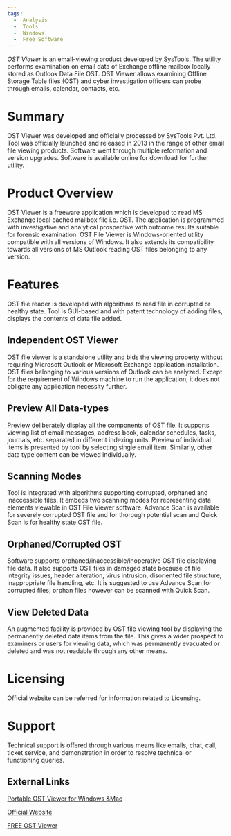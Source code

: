 ```yaml
---
tags:
  -  Analysis
  -  Tools
  -  Windows
  -  Free Software
---
```

*OST Viewer* is an email-viewing product developed by
[SysTools](systools.md). The utility performs examination on
email data of Exchange offline mailbox locally stored as Outlook Data
File OST. OST Viewer allows examining Offline Storage Table files (OST)
and cyber investigation officers can probe through emails, calendar,
contacts, etc.

# Summary

OST Viewer was developed and officially processed by SysTools Pvt. Ltd.
Tool was officially launched and released in 2013 in the range of other
email file viewing products. Software went through multiple reformation
and version upgrades. Software is available online for download for
further utility.

# Product Overview

OST Viewer is a freeware application which is developed to read MS
Exchange local cached mailbox file i.e. OST. The application is
programmed with investigative and analytical prospective with outcome
results suitable for forensic examination. OST File Viewer is
Windows-oriented utility compatible with all versions of Windows. It
also extends its compatibility towards all versions of MS Outlook
reading OST files belonging to any version.

# Features

OST file reader is developed with algorithms to read file in corrupted
or healthy state. Tool is GUI-based and with patent technology of adding
files, displays the contents of data file added.

## Independent OST Viewer

OST file viewer is a standalone utility and bids the viewing property
without requiring Microsoft Outlook or Microsoft Exchange application
installation. OST files belonging to various versions of Outlook can be
analyzed. Except for the requirement of Windows machine to run the
application, it does not obligate any application necessity further.

## Preview All Data-types

Preview deliberately display all the components of OST file. It supports
viewing list of email messages, address book, calendar schedules, tasks,
journals, etc. separated in different indexing units. Preview of
individual items is presented by tool by selecting single email item.
Similarly, other data type content can be viewed individually.

## Scanning Modes

Tool is integrated with algorithms supporting corrupted, orphaned and
inaccessible files. It embeds two scanning modes for representing data
elements viewable in OST File Viewer software. Advance Scan is available
for severely corrupted OST file and for thorough potential scan and
Quick Scan is for healthy state OST file.

## Orphaned/Corrupted OST

Software supports orphaned/inaccessible/inoperative OST file displaying
file data. It also supports OST files in damaged state because of file
integrity issues, header alteration, virus intrusion, disoriented file
structure, inappropriate file handling, etc. It is suggested to use
Advance Scan for corrupted files; orphan files however can be scanned
with Quick Scan.

## View Deleted Data

An augmented facility is provided by OST file viewing tool by displaying
the permanently deleted data items from the file. This gives a wider
prospect to examiners or users for viewing data, which was permanently
evacuated or deleted and was not readable through any other means.

# Licensing

Official website can be referred for information related to Licensing.

# Support

Technical support is offered through various means like emails, chat,
call, ticket service, and demonstration in order to resolve technical or
functioning queries.

## External Links

[Portable OST Viewer for Windows
&Mac](http://www.bitrecover.com/free/ost-viewer/)

[Official Website](http://www.systoolsgroup.com/)

[FREE OST Viewer](http://www.freeviewer.org/ost/)